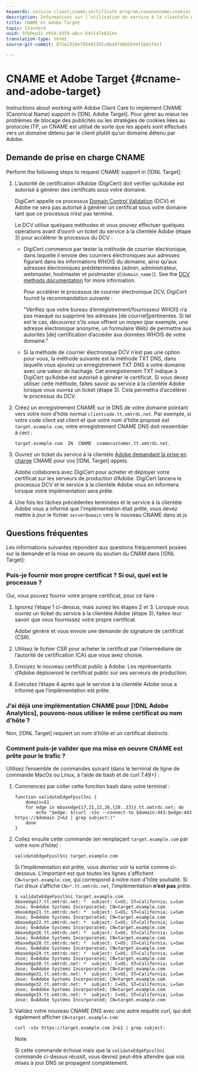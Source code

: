 ```yaml
---
keywords: service client;cname;certificate program;canononname;cookies;certificate;amc;adobe managed certificate;digicert;domain control validation;dcv
description: Informations sur l’utilisation du service à la clientèle Adobe pour l’implémentation de la prise en charge du CNAME (nom canonique) dans Adobe Target.
title: CNAME et Adobe Target
topic: Standard
uuid: 3fb0ea31-e91d-4359-a8cc-64c547e6314e
translation-type: tm+mt
source-git-commit: 872e2329e7954453b5c8bd4f4885b94f1b02fd1f

---
```



# CNAME et Adobe Target {#cname-and-adobe-target}

Instructions about working with Adobe Client Care to implement CNAME (Canonical Name) support in [!DNL Adobe Target]. Pour gérer au mieux les problèmes de blocage des publicités ou les stratégies de cookies liées au protocole ITP, un CNAME est utilisé de sorte que les appels sont effectués vers un domaine détenu par le client plutôt qu’un domaine détenu par Adobe.

## Demande de prise en charge CNAME

Perform the following steps to request CNAME support in [!DNL Target]:

1. L’autorité de certification d’Adobe (DigiCert) doit vérifier qu’Adobe est autorisé à générer des certificats sous votre domaine.

   DigiCert appelle ce processus [Domain Control Validation](https://docs.digicert.com/manage-certificates/dv-certificate-enrollment/domain-control-validation-dcv-methods/) (DCV) et Adobe ne sera pas autorisé à générer un certificat sous votre domaine tant que ce processus n’est pas terminé.

   Le DCV utilise quelques méthodes et vous pouvez effectuer quelques opérations avant d’ouvrir un ticket du service à la clientèle Adobe (étape 3) pour accélérer le processus du DCV :

   * DigiCert commence par tester la méthode de courrier électronique, dans laquelle il envoie des courriers électroniques aux adresses figurant dans les informations WHOIS du domaine, ainsi qu’aux adresses électroniques prédéterminées (admin, administrateur, webmaster, hostmaster et postmaster `@[domain_name]`). See the [DCV methods documentation](https://docs.digicert.com/manage-certificates/dv-certificate-enrollment/domain-control-validation-dcv-methods/) for more information.

      Pour accélérer le processus de courrier électronique DCV, DigiCert fournit la recommandation suivante :

      "Vérifiez que votre bureau d’enregistrement/fournisseur WHOIS n’a pas masqué ou supprimé les adresses [de courriel]pertinentes. Si tel est le cas, découvrez s’ils vous offrent un moyen (par exemple, une adresse électronique anonyme, un formulaire Web) de permettre aux autorités [de] certification d’accéder aux données WHOIS de votre domaine."

   * Si la méthode de courrier électronique DCV n’est pas une option pour vous, la méthode suivante est la méthode TXT DNS, dans laquelle vous ajoutez un enregistrement TXT DNS à votre domaine avec une valeur de hachage. Cet enregistrement TXT indique à DigiCert qu’Adobe est autorisé à générer le certificat. Si vous devez utiliser cette méthode, faites savoir au service à la clientèle Adobe lorsque vous ouvrez un ticket (étape 3). Cela permettra d’accélérer le processus du DCV.

1. Créez un enregistrement CNAME sur le DNS de votre domaine pointant vers votre nom d’hôte normal `clientcode.tt.omtrdc.net`. Par exemple, si votre code client est client et que votre nom d’hôte proposé est `target.example.com`, votre enregistrement CNAME DNS doit ressembler à ceci :

   ```
   target.example.com  IN  CNAME  cnamecustomer.tt.omtrdc.net.
   ```

1. Ouvrez un ticket du service à la clientèle [Adobe demandant la prise en charge](https://docs.adobe.com/content/help/en/target/using/cmp-resources-and-contact-information.html#reference_ACA3391A00EF467B87930A450050077C) CNAME pour vos [!DNL Target] appels.

   Adobe collaborera avec DigiCert pour acheter et déployer votre certificat sur les serveurs de production d’Adobe. DigiCert lancera le processus DCV et le service à la clientèle Adobe vous en informera lorsque votre implémentation sera prête.

1. Une fois les tâches précédentes terminées et le service à la clientèle Adobe vous a informé que l’implémentation était prête, vous devez mettre à jour le fichier `serverDomain` vers le nouveau CNAME dans at.js.

## Questions fréquentes 

Les informations suivantes répondent aux questions fréquemment posées sur la demande et la mise en oeuvre du soutien du CNAM dans [!DNL Target]:

### Puis-je fournir mon propre certificat ? Si oui, quel est le processus ?

Oui, vous pouvez fournir votre propre certificat, pour ce faire :

1. Ignorez l’étape 1 ci-dessus, mais suivez les étapes 2 et 3. Lorsque vous ouvrez un ticket du service à la clientèle Adobe (étape 3), faites-leur savoir que vous fournissez votre propre certificat.

   Adobe génère et vous envoie une demande de signature de certificat (CSR).

1. Utilisez le fichier CSR pour acheter le certificat par l’intermédiaire de l’autorité de certification (CA) que vous avez choisie.

1. Envoyez le nouveau certificat public à Adobe. Les représentants d’Adobe déploieront le certificat public sur ses serveurs de production.

1. Exécutez l’étape 4 après que le service à la clientèle Adobe vous a informé que l’implémentation est prête.

### J’ai déjà une implémentation CNAME pour [!DNL Adobe Analytics], pouvons-nous utiliser le même certificat ou nom d’hôte ?

Non, [!DNL Target] requiert un nom d’hôte et un certificat distincts.

### Comment puis-je valider que ma mise en oeuvre CNAME est prête pour le trafic ?

Utilisez l’ensemble de commandes suivant (dans le terminal de ligne de commande MacOs ou Linux, à l’aide de bash et de curl 7.49+) :

1. Commencez par coller cette fonction bash dans votre terminal :

   ```
   function validateEdgeFpsslSni {
       domain=$1
       for edge in mboxedge{17,21,22,26,{28..33}}.tt.omtrdc.net; do
           echo "$edge: $(curl -sSv --connect-to $domain:443:$edge:443 https://$domain 2>&1 | grep subject:)"
       done
   }
   ```

1. Collez ensuite cette commande (en remplaçant `target.example.com` par votre nom d’hôte) :

   ```
   validateEdgeFpsslSni target.example.com
   ```

   Si l’implémentation est prête, vous devriez voir la sortie comme ci-dessous. L'important est que toutes les lignes s'affichent `CN=target.example.com`, qui correspond à notre nom d'hôte souhaité. Si l’un d’eux s’affiche `CN=*.tt.omtrdc.net`, l’implémentation **n’est pas** prête.

   ```
   $ validateEdgeFpsslSni target.example.com
   mboxedge17.tt.omtrdc.net: *  subject: C=US; ST=California; L=San Jose; O=Adobe Systems Incorporated; CN=target.example.com
   mboxedge21.tt.omtrdc.net: *  subject: C=US; ST=California; L=San Jose; O=Adobe Systems Incorporated; CN=target.example.com
   mboxedge22.tt.omtrdc.net: *  subject: C=US; ST=California; L=San Jose; O=Adobe Systems Incorporated; CN=target.example.com
   mboxedge26.tt.omtrdc.net: *  subject: C=US; ST=California; L=San Jose; O=Adobe Systems Incorporated; CN=target.example.com
   mboxedge28.tt.omtrdc.net: *  subject: C=US; ST=California; L=San Jose; O=Adobe Systems Incorporated; CN=target.example.com
   mboxedge29.tt.omtrdc.net: *  subject: C=US; ST=California; L=San Jose; O=Adobe Systems Incorporated; CN=target.example.com
   mboxedge30.tt.omtrdc.net: *  subject: C=US; ST=California; L=San Jose; O=Adobe Systems Incorporated; CN=target.example.com
   mboxedge31.tt.omtrdc.net: *  subject: C=US; ST=California; L=San Jose; O=Adobe Systems Incorporated; CN=target.example.com
   mboxedge32.tt.omtrdc.net: *  subject: C=US; ST=California; L=San Jose; O=Adobe Systems Incorporated; CN=target.example.com
   mboxedge33.tt.omtrdc.net: *  subject: C=US; ST=California; L=San Jose; O=Adobe Systems Incorporated; CN=target.example.com
   ```

1. Validez votre nouveau CNAME DNS avec une autre requête curl, qui doit également afficher `CN=target.example.com`:

   ```
   curl -sSv https://target.example.com 2>&1 | grep subject:
   ```

   >[!NOTE]
   >
   >Si cette commande échoue mais que la `validateEdgeFpsslSni` commande ci-dessus réussit, vous devrez peut-être attendre que vos mises à jour DNS se propagent complètement.
